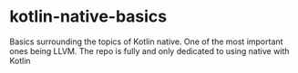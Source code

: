 # kotlin-native-basics
Basics surrounding the topics of Kotlin native. One of the most important ones being LLVM. The repo is fully and only dedicated to using native with Kotlin
